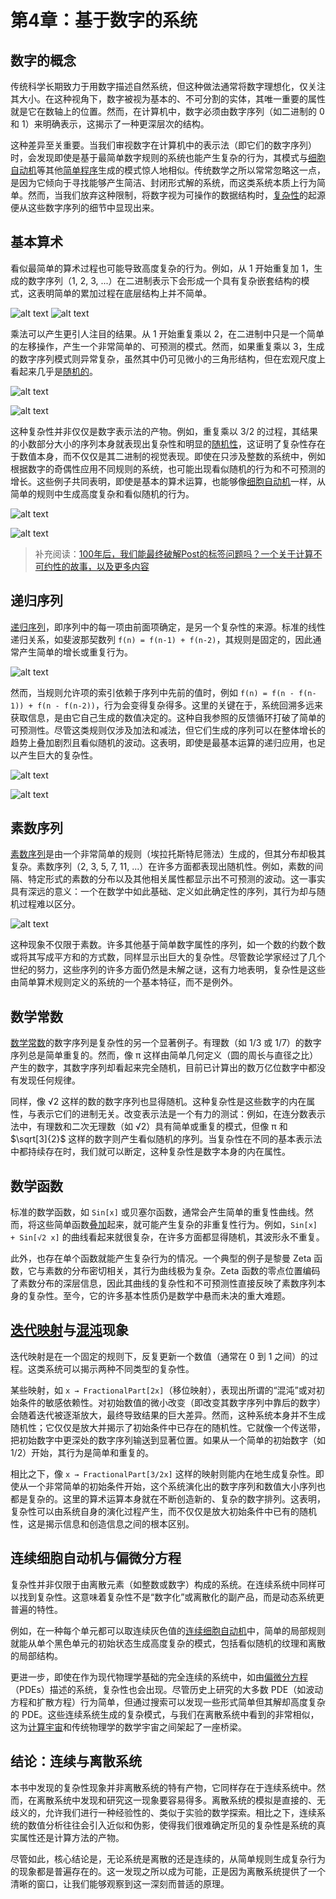 # 第4章：基于数字的系统

## 数字的概念
传统科学长期致力于用数字描述自然系统，但这种做法通常将数字理想化，仅关注其大小。在这种视角下，数字被视为基本的、不可分割的实体，其唯一重要的属性就是它在数轴上的位置。然而，在计算机中，数字必须由数字序列（如二进制的 0 和 1）来明确表示，这揭示了一种更深层次的结构。

这种差异至关重要。当我们审视数字在计算机中的表示法（即它们的数字序列）时，会发现即使是基于最简单数字规则的系统也能产生复杂的行为，其模式与[细胞自动机](annotation:numeric-cellular-automata)等其他[简单程序](annotation:numeric-simple-programs)生成的模式惊人地相似。传统数学之所以常常忽略这一点，是因为它倾向于寻找能够产生简洁、封闭形式解的系统，而这类系统本质上行为简单。然而，当我们放弃这种限制，将数字视为可操作的数据结构时，[复杂性](annotation:numeric-complexity)的起源便从这些数字序列的细节中显现出来。

## 基本算术
看似最简单的算术过程也可能导致高度复杂的行为。例如，从 1 开始重复加 1，生成的数字序列（1, 2, 3, ...）在二进制表示下会形成一个具有复杂嵌套结构的模式，这表明简单的累加过程在底层结构上并不简单。

![alt text](../../images/chapter4/image.png) ![alt text](../../images/chapter4/image-1.png)


乘法可以产生更引人注目的结果。从 1 开始重复乘以 2，在二进制中只是一个简单的左移操作，产生一个非常简单的、可预测的模式。然而，如果重复乘以 3，生成的数字序列模式则异常复杂，虽然其中仍可见微小的三角形结构，但在宏观尺度上看起来几乎是[随机的](annotation:numeric-randomness)。

![alt text](../../images/chapter4/image-2.png)

![alt text](../../images/chapter4/image-3.png)

这种复杂性并非仅仅是数字表示法的产物。例如，重复乘以 3/2 的过程，其结果的小数部分大小的序列本身就表现出复杂性和明显的[随机性](annotation:numeric-randomness)，这证明了复杂性存在于数值本身，而不仅仅是其二进制的视觉表现。即使在只涉及整数的系统中，例如根据数字的奇偶性应用不同规则的系统，也可能出现看似随机的行为和不可预测的增长。这些例子共同表明，即使是基本的算术运算，也能够像[细胞自动机](annotation:numeric-cellular-automata)一样，从简单的规则中生成高度复杂和看似随机的行为。

![alt text](../../images/chapter4/image-4.png)

![alt text](../../images/chapter4/image-5.png)


> 补充阅读：[100年后，我们能最终破解Post的标签问题吗？一个关于计算不可约性的故事，以及更多内容](https://writings.stephenwolfram.com/2021/03/after-100-years-can-we-finally-crack-posts-problem-of-tag-a-story-of-computational-irreducibility-and-more/)

## 递归序列
[递归序列](annotation:self-referential-recursion)，即序列中的每一项由前面项确定，是另一个复杂性的来源。标准的线性递归关系，如斐波那契数列 `f(n) = f(n-1) + f(n-2)`，其规则是固定的，因此通常产生简单的增长或重复行为。

![alt text](../../images/chapter4/image-6.png)

然而，当规则允许项的索引依赖于序列中先前的值时，例如 `f(n) = f(n - f(n-1)) + f(n - f(n-2))`，行为会变得复杂得多。这里的关键在于，系统回溯多远来获取信息，是由它自己生成的数值决定的。这种自我参照的反馈循环打破了简单的可预测性。尽管这类规则仅涉及加法和减法，但它们生成的序列可以在整体增长的趋势上叠加剧烈且看似随机的波动。这表明，即使是最基本运算的递归应用，也足以产生巨大的复杂性。

![alt text](../../images/chapter4/image-7.png)

![alt text](../../images/chapter4/image-8.png)

## 素数序列
[素数序列](annotation:prime-distribution-spectrum)是由一个非常简单的规则（埃拉托斯特尼筛法）生成的，但其分布却极其复杂。素数序列（2, 3, 5, 7, 11, ...）在许多方面都表现出随机性。例如，素数的间隔、特定形式的素数的分布以及其他相关属性都显示出不可预测的波动。这一事实具有深远的意义：一个在数学中如此基础、定义如此确定性的序列，其行为却与随机过程难以区分。

![alt text](../../images/chapter4/image-9.png)

这种现象不仅限于素数。许多其他基于简单数字属性的序列，如一个数的约数个数或将其写成平方和的方式数，同样显示出巨大的复杂性。尽管数论学家经过了几个世纪的努力，这些序列的许多方面仍然是未解之谜，这有力地表明，复杂性是这些由简单算术规则定义的系统的一个基本特征，而不是例外。

## 数学常数
[数学常数](annotation:transcendental-digit-patterns)的数字序列是复杂性的另一个显著例子。有理数（如 1/3 或 1/7）的数字序列总是简单重复的。然而，像 π 这样由简单几何定义（圆的周长与直径之比）产生的数字，其数字序列却看起来完全随机，目前已计算出的数万亿位数字中都没有发现任何规律。

同样，像 √2 这样的数的数字序列也显得随机。这种复杂性是这些数字的内在属性，与表示它们的进制无关。改变表示法是一个有力的测试：例如，在连分数表示法中，有理数和二次无理数（如 √2）具有简单或重复的模式，但像 π 和 $\sqrt[3]{2}$ 这样的数字则产生看似随机的序列。当复杂性在不同的基本表示法中都持续存在时，我们就可以断定，这种复杂性是数字本身的内在属性。

## 数学函数
标准的数学函数，如 `Sin[x]` 或贝塞尔函数，通常会产生简单的重复性曲线。然而，将这些简单函数[叠加](annotation:function-superposition)起来，就可能产生复杂的非重复性行为。例如，`Sin[x] + Sin[√2 x]` 的曲线看起来就很复杂，在许多方面都显得随机，其波形永不重复。

此外，也存在单个函数就能产生复杂行为的情况。一个典型的例子是黎曼 Zeta 函数，它与素数的分布密切相关，其行为曲线极为复杂。Zeta 函数的零点位置编码了素数分布的深层信息，因此其曲线的复杂性和不可预测性直接反映了素数序列本身的复杂性。至今，它的许多基本性质仍是数学中悬而未决的重大难题。

## [迭代映射](annotation:iterative-map-behavior)与[混沌](annotation:iterative-chaos)现象
迭代映射是在一个固定的规则下，反复更新一个数值（通常在 0 到 1 之间）的过程。这类系统可以揭示两种不同类型的复杂性。

某些映射，如 `x → FractionalPart[2x]`（移位映射），表现出所谓的“混沌”或对初始条件的敏感依赖性。对初始数值的微小改变（即改变其数字序列中靠后的数字）会随着迭代被逐渐放大，最终导致结果的巨大差异。然而，这种系统本身并不生成随机性；它仅仅是放大并揭示了初始条件中已存在的随机性。它就像一个传送带，把初始数字中更深处的数字序列输送到显著位置。如果从一个简单的初始数字（如 1/2）开始，其行为是简单和重复的。

相比之下，像 `x → FractionalPart[3/2x]` 这样的映射则能内在地生成复杂性。即使从一个非常简单的初始条件开始，这个系统演化出的数字序列和数值大小序列也都是复杂的。这里的算术运算本身就在不断创造新的、复杂的数字排列。这表明，复杂性可以由系统自身的演化过程产生，而不仅仅是放大初始条件中已有的随机性，这是揭示信息和创造信息之间的根本区别。

## 连续细胞自动机与偏微分方程
复杂性并非仅限于由离散元素（如整数或数字）构成的系统。在连续系统中同样可以找到复杂性。这意味着复杂性不是“数字化”或离散化的副产品，而是动态系统更普遍的特性。

例如，在一种每个单元都可以取连续灰色值的[连续细胞自动机](annotation:continuous-cellular-automata)中，简单的局部规则就能从单个黑色单元的初始状态生成高度复杂的模式，包括看似随机的纹理和离散的局部结构。

更进一步，即使在作为现代物理学基础的完全连续的系统中，如由[偏微分方程](annotation:pde)（PDEs）描述的系统，复杂性也会出现。尽管历史上研究的大多数 PDE（如波动方程和扩散方程）行为简单，但通过搜索可以发现一些形式简单但其解却高度复杂的 PDE。这些连续系统生成的复杂模式，与我们在离散系统中看到的非常相似，这为[计算宇宙](annotation:computation-physics-bridge)和传统物理学的数学宇宙之间架起了一座桥梁。

## 结论：连续与离散系统
本书中发现的复杂性现象并非离散系统的特有产物，它同样存在于连续系统中。然而，在离散系统中发现和研究这一现象要容易得多。离散系统的模拟是直接的、无歧义的，允许我们进行一种经验性的、类似于实验的数学探索。相比之下，连续系统的数值分析往往会引入近似和伪影，使得我们很难确定所见的复杂性是系统的真实属性还是计算方法的产物。

尽管如此，核心结论是，无论系统是离散的还是连续的，从简单规则生成复杂行为的现象都是普遍存在的。这一发现之所以成为可能，正是因为离散系统提供了一个清晰的窗口，让我们能够观察到这一深刻而普适的原理。
